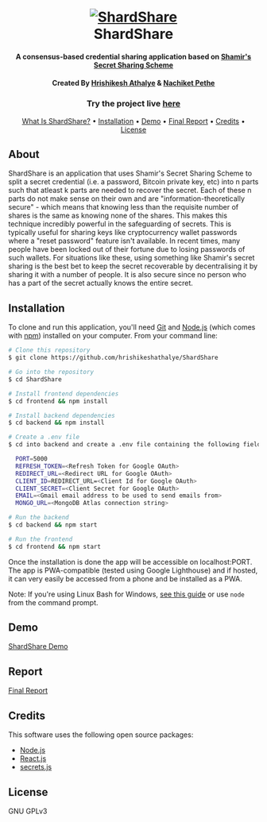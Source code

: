 <h1 align="center">
  <br>
  <a href="https://shardshare-frontend.herokuapp.com/"><img src="https://github.com/hrishikeshathalye/ShardShare/blob/main/frontend/public/favicon.ico" alt="ShardShare"></a>
  <br>
  ShardShare
  <br>
</h1>

<h4 align="center">A consensus-based credential sharing application based on <a href="https://en.wikipedia.org/wiki/Shamir%27s_Secret_Sharing" target="_blank">Shamir's Secret Sharing Scheme</a></h4>

<h4 align="center">Created By <a href="https://github.com/hrishikeshathalye" target="_blank">Hrishikesh Athalye</a> & <a href="https://github.com/nachiket59" target="_blank">Nachiket Pethe</a> </h4>

<b><h3 align="center">Try the project live <a href="https://shardshare-frontend.herokuapp.com/" target="_blank">here</a></h3></b>

<p align="center">
  <a href="#about">What Is ShardShare?</a> •
  <a href="#installation">Installation</a> •
  <a href="#Demo">Demo</a> •
  <a href="#report">Final Report</a> •
  <a href="#credits">Credits</a> •
  <a href="#license">License</a>
</p>

## About

ShardShare is an application that uses Shamir's Secret Sharing Scheme to split a secret credential (i.e. a password, Bitcoin private key, etc) into n parts such that atleast k parts are needed to recover the secret. Each of these n parts do not make sense on their own and are "information-theoretically secure" - which means that knowing less than the requisite number of shares is the same as knowing none of the shares. This makes this technique incredibly powerful in the safeguarding of secrets.
This is typically useful for sharing keys like cryptocurrency wallet passwords where a "reset password" feature isn't available. In recent times, many people have been locked out of their fortune due to losing passwords of such wallets. For situations like these, using something like Shamir's secret sharing is the best bet to keep the secret recoverable by decentralising it by sharing it with a number of people. It is also secure since no person who has a part of the secret actually knows the entire secret.

## Installation

To clone and run this application, you'll need [Git](https://git-scm.com) and [Node.js](https://nodejs.org/en/download/) (which comes with [npm](http://npmjs.com)) installed on your computer. From your command line:

```bash
# Clone this repository
$ git clone https://github.com/hrishikeshathalye/ShardShare

# Go into the repository
$ cd ShardShare

# Install frontend dependencies
$ cd frontend && npm install

# Install backend dependencies
$ cd backend && npm install

# Create a .env file
$ cd into backend and create a .env file containing the following fields:

  PORT=5000
  REFRESH_TOKEN=<Refresh Token for Google OAuth>
  REDIRECT_URL=<Redirect URL for Google OAuth>
  CLIENT_ID=REDIRECT_URL=<Client Id for Google OAuth>
  CLIENT_SECRET=<Client Secret for Google OAuth>
  EMAIL=<Gmail email address to be used to send emails from>
  MONGO_URL=<MongoDB Atlas connection string>

# Run the backend
$ cd backend && npm start

# Run the frontend
$ cd frontend && npm start
```

Once the installation is done the app will be accessible on localhost:PORT. The app is PWA-compatible (tested using Google Lighthouse) and if hosted, it can very easily be accessed from a phone and be installed as a PWA.

Note: If you're using Linux Bash for Windows, [see this guide](https://www.howtogeek.com/261575/how-to-run-graphical-linux-desktop-applications-from-windows-10s-bash-shell/) or use `node` from the command prompt.

## Demo

[ShardShare Demo](demo.gif)

## Report

[Final Report](https://pdfhost.io/v/u132EReWx_Final_Reportpdf.pdf)

## Credits

This software uses the following open source packages:

- [Node.js](https://nodejs.org/)
- [React.js](https://reactjs.org/)
- [secrets.js](https://github.com/grempe/secrets.js)

## License

GNU GPLv3

